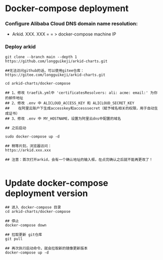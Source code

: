 # Docker-compose deployment

### Configure Alibaba Cloud DNS domain name resolution:

- Arkid. XXX. XXX = = > docker-compose machine IP

### Deploy arkid

```shell
git clone --branch main --depth 1  https://github.com/longguikeji/arkid-charts.git

##无法访问github的话，可以使用gitee仓库：https://gitee.com/longguikeji/arkid-charts.git

cd arkid-charts/docker-compose

## 1、修改 traefik.yml中 'certificatesResolvers: ali: acme: email:' 为你的邮件地址
## 2、修改 .env 中 ALICLOUD_ACCESS_KEY 和 ALICLOUD_SECRET_KEY
##    在阿里云账户下生成accesskey和accesssecret（赋予域名相关的权限，用于自动生成证书）
## 3、修改 .env 中 MY_HOSTNAME，设置为阿里云dns中配置的域名

## 之后启动

sudo docker-compose up -d

## 稍等片刻，浏览器访问：
https://arkid.xxx.xxx

## 注意：首次打开arkid，会有一个确认地址的输入框，在点完确认之后就不能再更改了！


```

# Update docker-compose deployment version
```shell
## 进入 docker-compose 目录
cd arkid-charts/docker-compose

## 停止
docker-compose down

## 拉取更新 git仓库
git pull

## 再次执行启动命令，就会拉取新的镜像更新版本
docker-compose up -d

```
